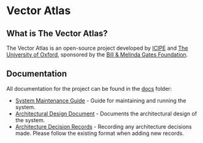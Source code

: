 # Vector Atlas

## What is The Vector Atlas?

The Vector Atlas is an open-source project developed by [ICIPE](http://www.icipe.org/) and [The University of Oxford](https://www.ox.ac.uk/), sponsored by the [Bill & Melinda Gates Foundation](https://www.gatesfoundation.org/).

## Documentation

All documentation for the project can be found in the [docs](./docs/) folder:
 - [System Maintenance Guide](./docs/SMG/01-introduction.md) - Guide for maintaining and running the system.
 - [Architectural Design Document](./docs/architecture/description/01-architecture-overview.md) - Documents the architectural design of the system.
 - [Architecture Decision Records](./docs/architecture/ADRs/) - Recording any architecture decisions made. Please follow the existing format when adding new records.
